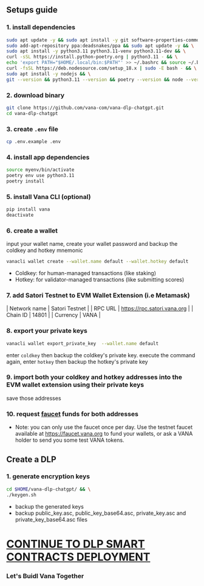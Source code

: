 ## Setups guide

### 1. install dependencies

```bash
sudo apt update -y && sudo apt install -y git software-properties-common curl && \
sudo add-apt-repository ppa:deadsnakes/ppa && sudo apt update -y && \
sudo apt install -y python3.11 python3.11-venv python3.11-dev && \
curl -sSL https://install.python-poetry.org | python3.11 - && \
echo 'export PATH="$HOME/.local/bin:$PATH"' >> ~/.bashrc && source ~/.bashrc && \
curl -fsSL https://deb.nodesource.com/setup_18.x | sudo -E bash - && \
sudo apt install -y nodejs && \
git --version && python3.11 --version && poetry --version && node --version && npm --version
```

### 2. download binary

```bash
git clone https://github.com/vana-com/vana-dlp-chatgpt.git
cd vana-dlp-chatgpt
```

### 3. create `.env` file

```bash
cp .env.example .env
```

### 4. install app dependencies

```bash
source myenv/bin/activate
poetry env use python3.11
poetry install
```

### 5. install Vana CLI (optional)

```bash
pip install vana
deactivate
```

### 6. create a wallet

input your wallet name, create your wallet password and backup the coldkey and hotkey mnemonic

```bash
vanacli wallet create --wallet.name default --wallet.hotkey default
```

- Coldkey: for human-managed transactions (like staking)
- Hotkey: for validator-managed transactions (like submitting scores)

### 7. add Satori Testnet to EVM Wallet Extension (i.e Metamask)

| Network name | Satori Testnet |
| RPC URL | https://rpc.satori.vana.org |
| Chain ID | 14801 |
| Currency | VANA |

### 8. export your private keys

```bash
vanacli wallet export_private_key  --wallet.name default
```

enter `coldkey` then backup the coldkey's private key. execute the command again, enter `hotkey` then backup the hotkey's private key

### 9. import both your coldkey and hotkey addresses into the EVM wallet extension using their private keys

save those addresses

### 10. request [faucet](https://faucet.vana.org) funds for both addresses

- Note: you can only use the faucet once per day. Use the testnet faucet available at https://faucet.vana.org to fund your wallets, or ask a VANA holder to send you some test VANA tokens.

## Create a DLP

### 1. generate encryption keys

```bash
cd $HOME/vana-dlp-chatgpt/ && \
./keygen.sh
```

- backup the generated keys
- backup public_key.asc, public_key_base64.asc, private_key.asc and private_key_base64.asc files

# [CONTINUE TO DLP SMART CONTRACTS DEPLOYMENT](https://github.com/hubofvalley/Testnet-Guides/blob/main/Vana/DLP-smart-contracts.md)

### Let's Buidl Vana Together
